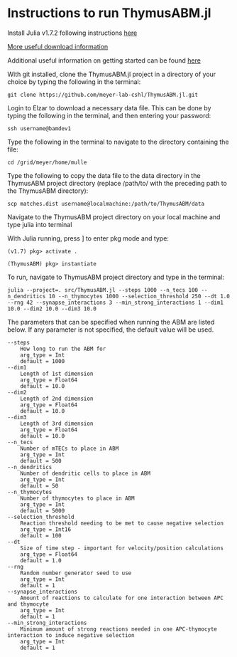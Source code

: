 # Instructions to run ThymusABM.jl

Install Julia v1.7.2 following instructions [here](https://julialang.org/downloads/platform/)

[More useful download information](https://julialang.org/downloads/)

Additional useful information on getting started can be found [here](https://docs.julialang.org/en/v1/manual/getting-started/)

With git installed, clone the ThymusABM.jl project in a directory of your choice by typing the following in the terminal:

```
git clone https://github.com/meyer-lab-cshl/ThymusABM.jl.git
```

Login to Elzar to download a necessary data file. This can be done by typing the following in the terminal, and then entering your password:

```
ssh username@bamdev1
```

Type the following in the terminal to navigate to the directory containing the file:

```
cd /grid/meyer/home/mulle
```

Type the following to copy the data file to the data directory in the ThymusABM project directory (replace /path/to/ with the preceding path to the ThymusABM directory):

```
scp matches.dist username@localmachine:/path/to/ThymusABM/data
```

Navigate to the ThymusABM project directory on your local machine and type julia into terminal

With Julia running, press ] to enter pkg mode and type:

```
(v1.7) pkg> activate .

(ThymusABM) pkg> instantiate
```

To run, navigate to ThymusABM project directory and type in the terminal: 

```
julia --project=. src/ThymusABM.jl --steps 1000 --n_tecs 100 --n_dendritics 10 --n_thymocytes 1000 --selection_threshold 250 --dt 1.0 --rng 42 --synapse_interactions 3 --min_strong_interactions 1 --dim1 10.0 --dim2 10.0 --dim3 10.0
```

The parameters that can be specified when running the ABM are listed below. If any parameter is not specified, the default value will be used.

```
--steps
    How long to run the ABM for
    arg_type = Int
    default = 1000
--dim1
    Length of 1st dimension
    arg_type = Float64
    default = 10.0
--dim2
    Length of 2nd dimension
    arg_type = Float64
    default = 10.0
--dim3
    Length of 3rd dimension
    arg_type = Float64
    default = 10.0
--n_tecs
    Number of mTECs to place in ABM
    arg_type = Int
    default = 500
--n_dendritics
    Number of dendritic cells to place in ABM
    arg_type = Int
    default = 50
--n_thymocytes
    Number of thymocytes to place in ABM
    arg_type = Int
    default = 5000
--selection_threshold
    Reaction threshold needing to be met to cause negative selection
    arg_type = Int16
    default = 100
--dt
    Size of time step - important for velocity/position calculations
    arg_type = Float64
    default = 1.0
--rng
    Random number generator seed to use
    arg_type = Int
    default = 1
--synapse_interactions
    Amount of reactions to calculate for one interaction between APC and thymocyte
    arg_type = Int
    default = 1
--min_strong_interactions
    Minimum amount of strong reactions needed in one APC-thymocyte interaction to induce negative selection
    arg_type = Int
    default = 1
```
